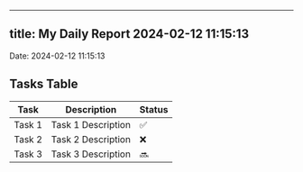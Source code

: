 
---
title: My Daily Report 2024-02-12 11:15:13
---

Date: 2024-02-12 11:15:13

## Tasks Table

| Task | Description | Status |
|------|-------------|--------|
| Task 1 | Task 1 Description | ✅ |
| Task 2 | Task 2 Description | ❌ |
| Task 3 | Task 3 Description | 🔜 |
